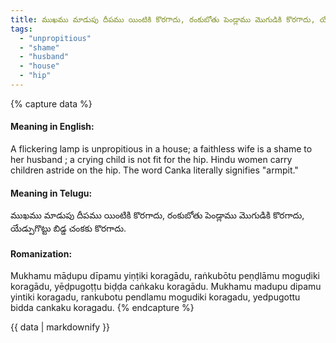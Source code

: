 ```yaml
---
title: ముఖము మాడుపు దీపము యింటికి కొరగాదు, రంకుబోతు పెండ్లాము మొగుడికి కొరగాదు, యేడ్పుగొట్టు బిడ్డ చంకకు కొరగాదు.
tags:
  - "unpropitious"
  - "shame"
  - "husband"
  - "house"
  - "hip"
---
```


{% capture data %}
#### Meaning in English:
A flickering lamp is unpropitious in a house; a faithless wife is a shame to her husband ; a crying child is not fit for the hip.
Hindu women carry children astride on the hip. The word Canka literally signifies "armpit."

#### Meaning in Telugu:
ముఖము మాడుపు దీపము యింటికి కొరగాదు, రంకుబోతు పెండ్లాము మొగుడికి కొరగాదు, యేడ్పుగొట్టు బిడ్డ చంకకు కొరగాదు.

#### Romanization:
Mukhamu māḍupu dīpamu yiṇṭiki koragādu, raṅkubōtu peṇḍlāmu moguḍiki koragādu, yēḍpugoṭṭu biḍḍa caṅkaku koragādu.
Mukhamu madupu dipamu yintiki koragadu, rankubotu pendlamu mogudiki koragadu, yedpugottu bidda cankaku koragadu.
{% endcapture %}

{{ data | markdownify }}

